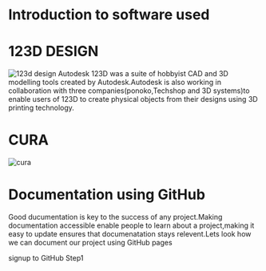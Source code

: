 # Introduction to software used

# 123D DESIGN

![123d design](https://user-images.githubusercontent.com/32705189/31860753-568f4650-b6d4-11e7-95fc-ee0c5a67e251.jpg)
Autodesk 123D was a suite of hobbyist CAD and 3D modelling tools created by Autodesk.Autodesk is also working in collaboration with three companies(ponoko,Techshop and 3D systems)to enable users of 123D to create physical objects from their designs using 3D printing technology.

# CURA
![cura](https://user-images.githubusercontent.com/32705189/31860862-4137c2b2-b6d6-11e7-8dda-5122d3065c0a.png)

# Documentation using GitHub

Good ducumentation is key to the success of any project.Making documentation accessible enable people to learn about a project,making it easy  to update ensures that documenatation stays relevent.Lets look how we can document our project using GitHub pages


signup to GitHub
Step1
